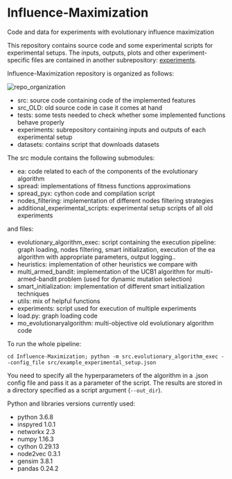 # Influence-Maximization
Code and data for experiments with evolutionary influence maximization

This repository contains source code and some experimental scripts for experimental setups. 
The inputs, outputs, plots and other experiment-specific files are contained in another subrepository: 
[experiments](https://github.com/katerynak/Influence-Maximization-experiments).

Influence-Maximization repository is organized as follows: 

![repo_organization](figures/repo_organization.png)

* src: source code containing code of the implemented features
* src_OLD: old source code in case it comes at hand
* tests: some tests needed to check whether some implemented functions behave properly
* experiments: subrepository containing inputs and outputs of each experimental setup
* datasets: contains script that downloads datasets

The src module contains the following submodules:

* ea: code related to each of the components of the evolutionary algorithm
* spread: implementations of fitness functions approximations
* spread_pyx: cython code and compilation script
* nodes_filtering: implementation of different nodes filtering strategies
* additional_experimental_scripts: experimental setup scripts of all old experiments

and files:
* evolutionary_algorithm_exec: script containing the execution pipeline: graph loading, 
nodes filtering, smart initialization, execution of the ea algorithm with appropriate parameters,
 output logging..
 * heuristics: implementation of other heuristics we compare with
 * multi_armed_bandit: implementation of the UCB1 algorithm for multi-armed-bandit problem (used for 
 dynamic mutation selection)
 * smart_initialization: implementation of different smart initialization techniques
 * utils: mix of helpful functions
 * experiments: script used for execution of multiple experiments
 * load.py: graph loading code
 * mo_evolutionaryalgorithm: multi-objective old evolutionary algorithm code
 

To run the whole pipeline:

``
cd Influence-Maximization;
python -m src.evolutionary_algorithm_exec --config_file src/example_experimental_setup.json
``

You need to specify all the hyperparameters of the algorithm in a .json config
file and pass it as a parameter of the script. The results are stored in a
directory specified as a script argument (`--out_dir`).

Python and libraries versions currently used:

* python 3.6.8
* inspyred                  1.0.1 
* networkx                  2.3 
* numpy                     1.16.3 
* cython                    0.29.13 
* node2vec                  0.3.1 
* gensim                    3.8.1 
* pandas                    0.24.2 
